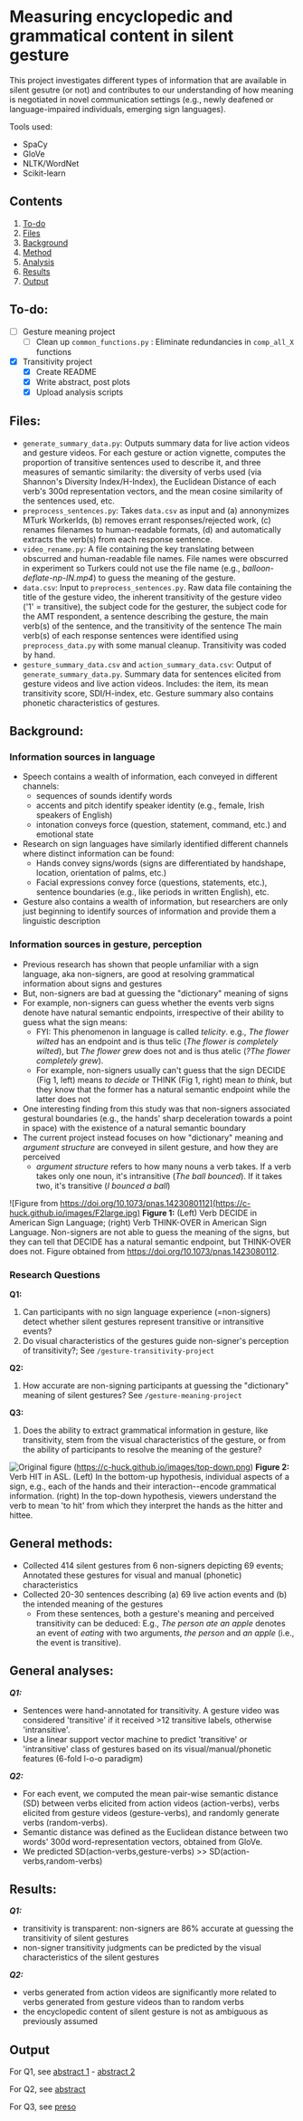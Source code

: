 # Measuring encyclopedic and grammatical content in silent gesture

This project investigates different types of information that are available in silent gesutre (or not) and contributes to our understanding of how meaning is negotiated in novel communication settings (e.g., newly deafened or language-impaired individuals, emerging sign languages).

Tools used:
- SpaCy
- GloVe
- NLTK/WordNet
- Scikit-learn

## Contents

1. [To-do](#to-do)
2. [Files](#files)
3. [Background](#background)
4. [Method](#general-methods)
5. [Analysis](#general-analyses)
6. [Results](#results)
7. [Output](#output)

## To-do:

- [ ] Gesture meaning project
  - [ ] Clean up `common_functions.py` : Eliminate redundancies in `comp_all_X` functions 
- [x] Transitivity project
  - [x] Create README
  - [x] Write abstract, post plots
  - [x] Upload analysis scripts

## Files:
 - `generate_summary_data.py`: Outputs summary data for live action videos and gesture videos.  For each gesture or action vignette, computes the proportion of transitive sentences used to describe it, and three measures of semantic similarity: the diversity of verbs used (via Shannon's Diversity Index/H-Index), the Euclidean Distance of each verb's 300d representation vectors, and the mean cosine similarity of the sentences used, etc. 
 - `preprocess_sentences.py`: Takes `data.csv` as input and (a) annonymizes MTurk WorkerIds, (b) removes errant responses/rejected work, (c) renames filenames to human-readable formats, (d) and automatically extracts the verb(s) from each response sentence.
 - `video_rename.py`: A file containing the key translating between obscurred and human-readable file names. File names were obscurred in experiment so Turkers could not use the file name (e.g., *balloon-deflate-np-IN.mp4*) to guess the meaning of the gesture.
 - `data.csv`: Input to `preprocess_sentences.py`. Raw data file containing the title of the gesture video, the inherent transitivity of the gesture video ('1' = transitive), the subject code for the gesturer, the subject code for the AMT respondent, a sentence describing the gesture, the main verb(s) of the sentence, and the transitivity of the sentence The main verb(s) of each response sentences were identified using `preprocess_data.py` with some manual cleanup. Transitivity was coded by hand. 
 - `gesture_summary_data.csv` and `action_summary_data.csv`: Output of `generate_summary_data.py`. Summary data for sentences elicited from gesture videos and live action videos. Includes: the item, its mean transitivity score, SDI/H-index, etc. Gesture summary also contains phonetic characteristics of gestures.

## Background:

### Information sources in language
- Speech contains a wealth of information, each conveyed in different channels: 
  - sequences of sounds identify words
  - accents and pitch identify speaker identity (e.g., female, Irish speakers of English)
  - intonation conveys force (question, statement, command, etc.) and emotional state
- Research on sign languages have similarly identified different channels where distinct information can be found:
  - Hands convey signs/words (signs are differentiated by handshape, location, orientation of palms, etc.)
  - Facial expressions convey force (questions, statements, etc.), sentence boundaries (e.g., like periods in written English), etc. 
- Gesture also contains a wealth of information, but researchers are only just beginning to identify sources of information and provide them a linguistic description

### Information sources in gesture, perception
- Previous research has shown that people unfamiliar with a sign language, aka non-signers, are good at resolving grammatical information about signs and gestures
- But, non-signers are bad at guessing the "dictionary" meaning of signs
- For example, non-signers can guess whether the events verb signs denote have natural semantic endpoints, irrespective of their ability to guess what the sign means:
   - FYI: This phenomenon in language is called *telicity*. e.g., *The flower wilted* has an endpoint and is thus telic (*The flower is completely wilted*), but *The flower grew* does not and is thus atelic (*?The flower completely grew*). 
  -  For example, non-signers usually can't guess that the sign DECIDE (Fig 1, left) means *to decide* or THINK (Fig 1, right) mean *to think*, but they know that the former has a natural semantic endpoint while the latter does not
- One interesting finding from this study was that non-signers associated gestural boundaries (e.g., the hands' sharp deceleration towards a point in space) with the existence of a natural semantic boundary  
- The current project instead focuses on how "dictionary" meaning and *argument structure* are conveyed in silent gesture, and how they are perceived 
  - *argument structure* refers to how many nouns a verb takes. If a verb takes only one noun, it's intransitive (*The ball bounced*). If it takes two, it's transitive (*I bounced a ball*) 

![Figure from https://doi.org/10.1073/pnas.1423080112](https://c-huck.github.io/images/F2large.jpg)
**Figure 1:** (Left) Verb DECIDE in American Sign Language; (right) Verb THINK-OVER in American Sign Language. Non-signers are not able to guess the meaning of the signs, but they can tell that DECIDE has a natural semantic endpoint, but THINK-OVER does not. Figure obtained from https://doi.org/10.1073/pnas.1423080112.

### Research Questions
**Q1:** 
1. Can participants with no sign language experience (=non-signers) detect whether silent gestures represent transitive or intransitive events? 
2. Do visual characteristics of the gestures guide non-signer's perception of transitivity?; See `/gesture-transitivity-project`

**Q2:** 
1. How accurate are non-signing participants at guessing the "dictionary" meaning of silent gestures? See `/gesture-meaning-project`

**Q3:**
1. Does the ability to extract grammatical information in gesture, like transitivity, stem from the visual characteristics of the gesture, or from the ability of participants to resolve the meaning of the gesture?

![Original figure](https://c-huck.github.io/images/bottom-up.png) (https://c-huck.github.io/images/top-down.png)
**Figure 2:** Verb HIT in ASL. (Left) In the bottom-up hypothesis, individual aspects of a sign, e.g., each of the hands and their interaction--encode grammatical information. (right) In the top-down hypothesis, viewers understand the verb to mean 'to hit' from which they interpret the hands as the hitter and hittee.

## General methods:
- Collected 414 silent gestures from 6 non-signers depicting 69 events; Annotated these gestures for visual and manual (phonetic) characteristics
- Collected 20-30 sentences describing (a) 69 live action events and (b) the intended meaning of the gestures
  - From these sentences, both a gesture's meaning and perceived transitivity can be deduced: E.g., *The person ate an apple* denotes an event of *eating* with two arguments, *the person* and *an apple* (i.e., the event is transitive).

## General analyses:
***Q1:***
-  Sentences were hand-annotated for transitivity. A gesture video was considered 'transitive' if it received >12 transitive labels, otherwise 'intransitive'. 
-  Use a linear support vector machine to predict 'transitive' or 'intransitive' class of gestures based on its visual/manual/phonetic features (6-fold l-o-o paradigm)

***Q2:***
-  For each event, we computed the mean pair-wise semantic distance (SD) between verbs elicited from action videos (action-verbs), verbs elicited from gesture videos (gesture-verbs), and randomly generate verbs (random-verbs). 
-  Semantic distance was defined as the Euclidean distance between two words' 300d word-representation vectors, obtained from GloVe.
-  We predicted SD(action-verbs,gesture-verbs) >> SD(action-verbs,random-verbs)
 
 ## Results:
***Q1:***
  - transitivity is transparent: non-signers are 86% accurate at guessing the transitivity of silent gestures
  - non-signer transitivity judgments can be predicted by the visual characteristics of the silent gestures

***Q2:*** 
- verbs generated from action videos are significantly more related to verbs generated from gesture videos than to random verbs
- the encyclopedic content of silent gesture is not as ambiguous as previously assumed

## Output
For Q1, see [abstract 1](https://c-huck.github.io/pdfs/CUNY2021.pdf) - [abstract 2](https://c-huck.github.io/pdfs/AMLaP_silent_gesture_transitivity.pdf)

For Q2, see [abstract](https://c-huck.github.io/pdfs/AMLaP_silent_gesture_meaning.pdf)

For Q3, see [preso](https://docs.google.com/presentation/d/1B2JSS3IqzsOQu7r-LTagZhYxQfeDtPOf6lldUaezCyA/edit?usp=sharing)
